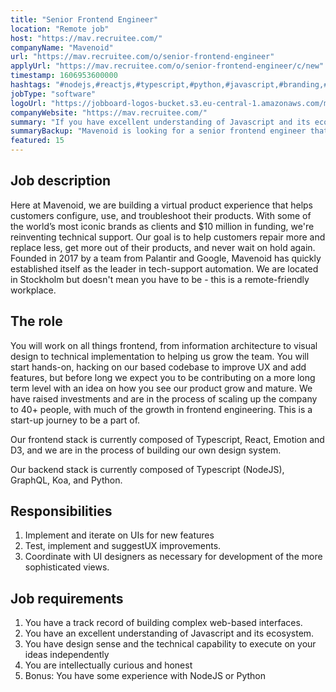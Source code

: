 ```yaml
---
title: "Senior Frontend Engineer"
location: "Remote job"
host: "https://mav.recruitee.com/"
companyName: "Mavenoid"
url: "https://mav.recruitee.com/o/senior-frontend-engineer"
applyUrl: "https://mav.recruitee.com/o/senior-frontend-engineer/c/new"
timestamp: 1606953600000
hashtags: "#nodejs,#reactjs,#typescript,#python,#javascript,#branding,#ui/ux,#office"
jobType: "software"
logoUrl: "https://jobboard-logos-bucket.s3.eu-central-1.amazonaws.com/mavenoid"
companyWebsite: "https://mav.recruitee.com/"
summary: "If you have excellent understanding of Javascript and its ecosystem, Mavenoid is looking for someone with your knowledge."
summaryBackup: "Mavenoid is looking for a senior frontend engineer that has experience in: #nodejs, #python, #typescript."
featured: 15
---
```


## Job description

Here at Mavenoid, we are building a virtual product experience that helps customers configure, use, and troubleshoot their products. With some of the world’s most iconic brands as clients and $10 million in funding, we're reinventing technical support. Our goal is to help customers repair more and replace less, get more out of their products, and never wait on hold again. Founded in 2017 by a team from Palantir and Google, Mavenoid has quickly established itself as the leader in tech-support automation. We are located in Stockholm but doesn't mean you have to be - this is a remote-friendly workplace.

## The role

You will work on all things frontend, from information architecture to visual design to technical implementation to helping us grow the team. You will start hands-on, hacking on our based codebase to improve UX and add features, but before long we expect you to be contributing on a more long term level with an idea on how you see our product grow and mature. We have raised investments and are in the process of scaling up the company to 40+ people, with much of the growth in frontend engineering. This is a start-up journey to be a part of.

Our frontend stack is currently composed of Typescript, React, Emotion and D3, and we are in the process of building our own design system.

Our backend stack is currently composed of Typescript (NodeJS), GraphQL, Koa, and Python.

## Responsibilities

1.  Implement and iterate on UIs for new features
2.  Test, implement and suggestUX improvements.
3.  Coordinate with UI designers as necessary for development of the more sophisticated views.

## Job requirements

1.  You have a track record of building complex web-based interfaces.
2.  You have an excellent understanding of Javascript and its ecosystem.
3.  You have design sense and the technical capability to execute on your ideas independently
4.  You are intellectually curious and honest
5.  Bonus: You have some experience with NodeJS or Python
